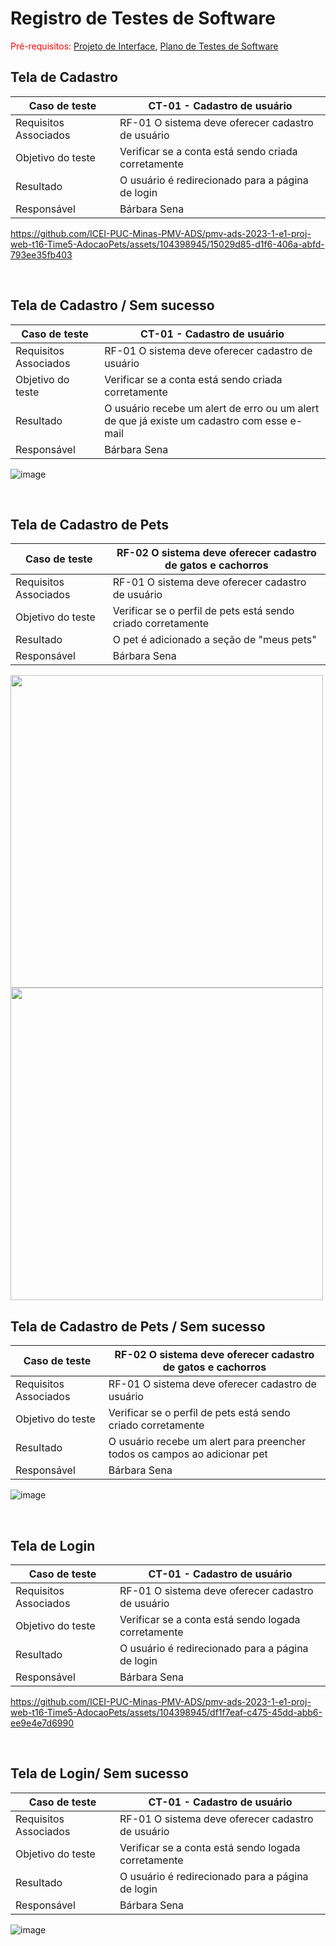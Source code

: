 # Registro de Testes de Software

<span style="color:red">Pré-requisitos: <a href="3-Projeto de Interface.md"> Projeto de Interface</a></span>, <a href="8-Plano de Testes de Software.md"> Plano de Testes de Software</a>

## Tela de Cadastro
| Caso de teste | CT-01 - Cadastro de usuário | 
| ------------- | ------------- |
| Requisitos Associados	| RF-01	O sistema deve oferecer cadastro de usuário  | 
| Objetivo do teste | Verificar se a conta está sendo criada corretamente  |  
| Resultado  | O usuário é redirecionado para a página de login |
| Responsável  | Bárbara Sena |

https://github.com/ICEI-PUC-Minas-PMV-ADS/pmv-ads-2023-1-e1-proj-web-t16-Time5-AdocaoPets/assets/104398945/15029d85-d1f6-406a-abfd-793ee35fb403

<br>

## Tela de Cadastro / Sem sucesso
| Caso de teste | CT-01 - Cadastro de usuário | 
| ------------- | ------------- |
| Requisitos Associados	| RF-01	O sistema deve oferecer cadastro de usuário  | 
| Objetivo do teste | Verificar se a conta está sendo criada corretamente  |  
| Resultado  | O usuário recebe um alert de erro ou um alert de que já existe um cadastro com esse e-mail |
| Responsável  | Bárbara Sena |

![image](https://github.com/ICEI-PUC-Minas-PMV-ADS/pmv-ads-2023-1-e1-proj-web-t16-Time5-AdocaoPets/assets/104398945/d37c34ef-be52-4eb0-8452-18df6e32748e)


<br>


## Tela de Cadastro de Pets
| Caso de teste | RF-02 O sistema deve oferecer cadastro de gatos e cachorros | 
| ------------- | ------------- |
| Requisitos Associados	| RF-01	O sistema deve oferecer cadastro de usuário  | 
| Objetivo do teste | Verificar se o perfil de pets está sendo criado corretamente  |  
| Resultado  |  O pet é adicionado a seção de "meus pets"  |
| Responsável  | Bárbara Sena |

<img src="https://github.com/ICEI-PUC-Minas-PMV-ADS/pmv-ads-2023-1-e1-proj-web-t16-Time5-AdocaoPets/assets/104398945/f33ff6c2-53d8-431d-8ee9-2d44ff86bf27" width="500">

<img src="https://github.com/ICEI-PUC-Minas-PMV-ADS/pmv-ads-2023-1-e1-proj-web-t16-Time5-AdocaoPets/assets/104398945/2416ea54-9da7-4684-9e1e-246bee8814b1" width="500">

<br>

## Tela de Cadastro de Pets / Sem sucesso
| Caso de teste | RF-02 O sistema deve oferecer cadastro de gatos e cachorros | 
| ------------- | ------------- |
| Requisitos Associados	| RF-01	O sistema deve oferecer cadastro de usuário  | 
| Objetivo do teste | Verificar se o perfil de pets está sendo criado corretamente  |  
| Resultado  |  O usuário recebe um alert para preencher todos os campos ao adicionar pet  |
| Responsável  | Bárbara Sena |

![image](https://github.com/ICEI-PUC-Minas-PMV-ADS/pmv-ads-2023-1-e1-proj-web-t16-Time5-AdocaoPets/assets/104398945/bc62a198-354e-4e7c-b89a-56a64dda57f3)

<br>

## Tela de Login
| Caso de teste | CT-01 - Cadastro de usuário | 
| ------------- | ------------- |
| Requisitos Associados	| RF-01	O sistema deve oferecer cadastro de usuário  | 
| Objetivo do teste | Verificar se a conta está sendo logada corretamente  |  
| Resultado  | O usuário é redirecionado para a página de login |
| Responsável  | Bárbara Sena |

https://github.com/ICEI-PUC-Minas-PMV-ADS/pmv-ads-2023-1-e1-proj-web-t16-Time5-AdocaoPets/assets/104398945/df1f7eaf-c475-45dd-abb6-ee9e4e7d6990

<br>

## Tela de Login/ Sem sucesso
| Caso de teste | CT-01 - Cadastro de usuário | 
| ------------- | ------------- |
| Requisitos Associados	| RF-01	O sistema deve oferecer cadastro de usuário  | 
| Objetivo do teste | Verificar se a conta está sendo logada corretamente  |  
| Resultado  | O usuário é redirecionado para a página de login |
| Responsável  | Bárbara Sena |

![image](https://github.com/ICEI-PUC-Minas-PMV-ADS/pmv-ads-2023-1-e1-proj-web-t16-Time5-AdocaoPets/assets/104398945/b1420bbd-80fd-452e-9bad-e709ced0dfbf)
